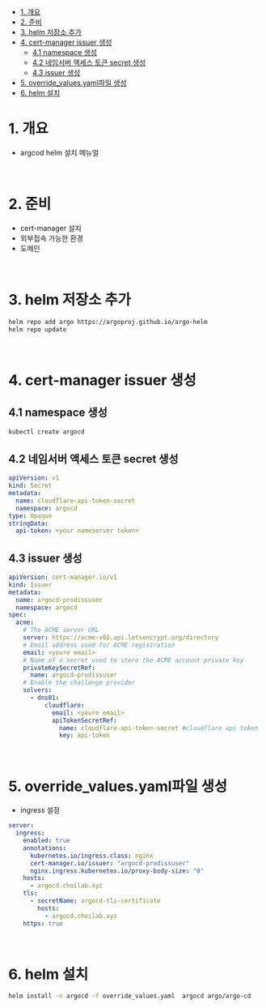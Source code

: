 - [1. 개요](#1-개요)
- [2. 준비](#2-준비)
- [3. helm 저장소 추가](#3-helm-저장소-추가)
- [4. cert-manager issuer 생성](#4-cert-manager-issuer-생성)
  - [4.1 namespace 생성](#41-namespace-생성)
  - [4.2 네임서버 액세스 토큰 secret 생성](#42-네임서버-액세스-토큰-secret-생성)
  - [4.3 issuer 생성](#43-issuer-생성)
- [5. override_values.yaml파일 생성](#5-override_valuesyaml파일-생성)
- [6. helm 설치](#6-helm-설치)

# 1. 개요
* argcod helm 설치 메뉴얼

<br>

# 2. 준비
* cert-manager 설치
* 외부접속 가능한 환경
* 도메인

<br>

# 3. helm 저장소 추가
```sh
helm repo add argo https://argoproj.github.io/argo-helm
helm repo update
```

<br>

# 4. cert-manager issuer 생성
## 4.1 namespace 생성
```sh
kubectl create argocd
```

## 4.2 네임서버 액세스 토큰 secret 생성
```yaml
apiVersion: v1
kind: Secret
metadata:
  name: cloudflare-api-token-secret
  namespace: argocd
type: Opaque
stringData:
  api-token: <your nameserver token>
```

## 4.3 issuer 생성
```yaml
apiVersion: cert-manager.io/v1
kind: Issuer
metadata:
  name: argocd-prodissuser
  namespace: argocd
spec:
  acme:
    # The ACME server URL
    server: https://acme-v02.api.letsencrypt.org/directory
    # Email address used for ACME registration
    email: <youre email>
    # Name of a secret used to store the ACME account private key
    privateKeySecretRef:
      name: argocd-prodissuser
    # Enable the challenge provider
    solvers:
      - dns01:
          cloudflare:
            email: <youre email>
            apiTokenSecretRef:
              name: cloudflare-api-token-secret #cloudflare api token
              key: api-token
```

<br>

# 5. override_values.yaml파일 생성
* ingress 설정
```yaml
server:
  ingress:
    enabled: true
    annotations:
      kubernetes.io/ingress.class: nginx
      cert-manager.io/issuer: "argocd-prodissuser"
      nginx.ingress.kubernetes.io/proxy-body-size: "0"
    hosts:
      - argocd.choilab.xyz
    tls:
      - secretName: argocd-tls-certificate
        hosts:
          - argocd.choilab.xyz
    https: true
```

<br>

# 6. helm 설치
```sh
helm install -n argocd -f override_values.yaml  argocd argo/argo-cd
```